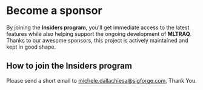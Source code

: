 # Become a sponsor

By joining the **Insiders program**, you'll get immediate access to the latest features while also helping support the ongoing development of **MLTRAQ**. Thanks to our awesome sponsors, this project is actively maintained and kept in good shape.

## How to join the Insiders program

Please send a short email to [michele.dallachiesa@sigforge.com](mailto:michele.dallachiesa@sigforge.com), Thank You.
